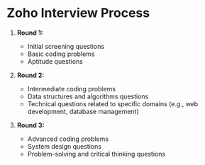 # Zoho Interview Process

1. **Round 1:**
   - Initial screening questions
   - Basic coding problems
   - Aptitude questions

2. **Round 2:**
   - Intermediate coding problems
   - Data structures and algorithms questions
   - Technical questions related to specific domains (e.g., web development, database management)

3. **Round 3:**
   - Advanced coding problems
   - System design questions
   - Problem-solving and critical thinking questions

